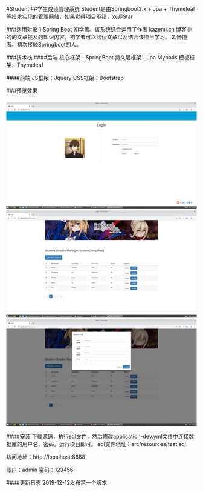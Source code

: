 #Student
##学生成绩管理系统
Student是由Springboot2.x + Jpa + Thymeleaf等技术实现的管理网站，如果觉得项目不错，欢迎Star

###适用对象
1.Spring Boot 初学者。该系统综合运用了作者 kazemi.cn 博客中的的文章提及的知识内容，初学者可以阅读文章以及结合该项目学习。
2.懵懂者。初次接触Springboot的人。

###技术栈
####后端
核心框架：SpringBoot
持久层框架：Jpa Mybatis
模板框架：Thymeleaf

####前端
JS框架：Jquery
CSS框架：Bootstrap

###预览效果
####
![](src/main/resources/static/img/index.png)
![](src/main/resources/static/img/main.png)
![](src/main/resources/static/img/add.png)

####安装
下载源码，执行sql文件，然后修改application-dev.yml文件中连接数据库的用户名、密码。运行项目即可。
sql文件地址：src/resources/test.sql

访问地址：http://localhost:8888

账户：admin
密码：123456

####更新日志
2019-12-12发布第一个版本
